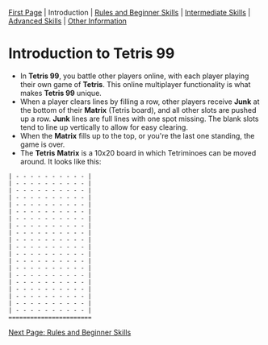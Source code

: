 [First Page](README.md) | Introduction | [Rules and Beginner Skills](Beginner.md) | [Intermediate Skills](Intermediate.md) | [Advanced Skills](Advanced.md) | [Other Information](Other.md)

# Introduction to **Tetris 99**

- In **Tetris 99**, you battle other players online, with each player playing their own game of **Tetris**. This online multiplayer functionality is what makes **Tetris 99** unique.
- When a player clears lines by filling a row, other players receive **Junk** at the bottom of their **Matrix** (Tetris board), and all other slots are pushed up a row. **Junk** lines are full lines with one spot missing. The blank slots tend to line up vertically to allow for easy clearing.
- When the **Matrix** fills up to the top, or you're the last one standing, the game is over.
- The **Tetris** **Matrix** is a 10x20 board in which Tetriminoes can be moved around. It looks like this:

```
| - - - - - - - - - - |
| - - - - - - - - - - |
| - - - - - - - - - - |
| - - - - - - - - - - |
| - - - - - - - - - - |
| - - - - - - - - - - |
| - - - - - - - - - - |
| - - - - - - - - - - |
| - - - - - - - - - - |
| - - - - - - - - - - |
| - - - - - - - - - - |
| - - - - - - - - - - |
| - - - - - - - - - - |
| - - - - - - - - - - |
| - - - - - - - - - - |
| - - - - - - - - - - |
| - - - - - - - - - - |
| - - - - - - - - - - |
| - - - - - - - - - - |
| - - - - - - - - - - |
=======================
```

[Next Page: Rules and Beginner Skills](Beginner.md)
